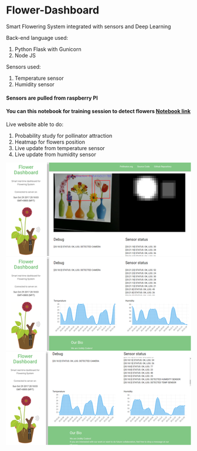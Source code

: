# Flower-Dashboard
Smart Flowering System integrated with sensors and Deep Learning

Back-end language used:
1. Python Flask with Gunicorn
2. Node JS

Sensors used:
1. Temperature sensor
2. Humidity sensor

#### Sensors are pulled from raspberry PI
#### You can this notebook for training session to detect flowers [Notebook link](https://github.com/huseinzol05/Flower-Dashboard/blob/master/train.ipynb)

Live website able to do:
1. Probability study for pollinator attraction
2. Heatmap for flowers position
3. Live update from temperature sensor
4. Live update from humidity sensor

![alt text](screenshot/1.png)
![alt text](screenshot/2.png)
![alt text](screenshot/3.png)


